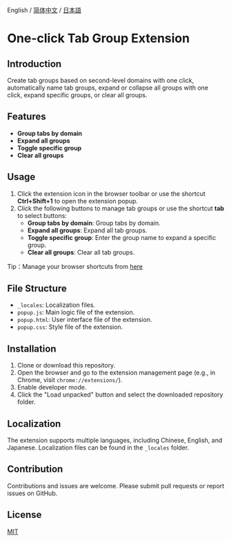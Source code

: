 English / [简体中文](./README_CN.md) / [日本語](./README_JP.md)

# One-click Tab Group Extension

## Introduction

Create tab groups based on second-level domains with one click, automatically name tab groups, expand or collapse all groups with one click, expand specific groups, or clear all groups.

## Features

- **Group tabs by domain**
- **Expand all groups**
- **Toggle specific group**
- **Clear all groups**

## Usage

1. Click the extension icon in the browser toolbar or use the shortcut **Ctrl+Shift+1** to open the extension popup.
2. Click the following buttons to manage tab groups or use the shortcut **tab** to select buttons:
   - **Group tabs by domain**: Group tabs by domain.
   - **Expand all groups**: Expand all tab groups.
   - **Toggle specific group**: Enter the group name to expand a specific group.
   - **Clear all groups**: Clear all tab groups.

Tip：Manage your browser shortcuts from [here](chrome://extensions/shortcuts)

## File Structure

- `_locales`: Localization files.
- `popup.js`: Main logic file of the extension.
- `popup.html`: User interface file of the extension.
- `popup.css`: Style file of the extension.

## Installation

1. Clone or download this repository.
2. Open the browser and go to the extension management page (e.g., in Chrome, visit `chrome://extensions/`).
3. Enable developer mode.
4. Click the "Load unpacked" button and select the downloaded repository folder.

## Localization

The extension supports multiple languages, including Chinese, English, and Japanese. Localization files can be found in the `_locales` folder.

## Contribution

Contributions and issues are welcome. Please submit pull requests or report issues on GitHub.

## License

[MIT](https://opensource.org/license/mit/)
